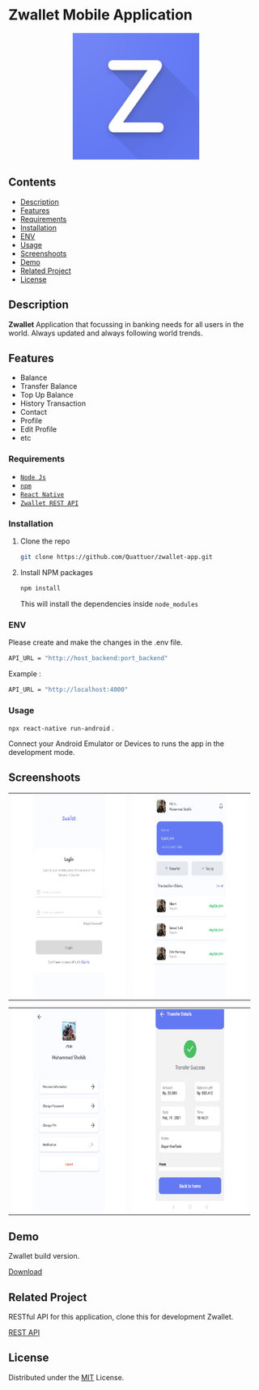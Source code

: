 # Zwallet Mobile Application
<div align="center">
    <img width="250" src="./web_hi_res_512.png">
</div>

## Contents

- [Description](#description)
- [Features](#features)
- [Requirements](#requirements)
- [Installation](#installation)
- [ENV](#ENV)
- [Usage](#Usage)
- [Screenshoots](#screenshoots)
- [Demo](#demo)
- [Related Project](#related-project)
- [License](#license)

## Description

**Zwallet** Application that focussing in banking needs for all users in the world. Always updated and always following world trends.

## Features

- Balance
- Transfer Balance
- Top Up Balance
- History Transaction
- Contact
- Profile
- Edit Profile
- etc

### Requirements

- [`Node Js`](https://nodejs.org/en/)
- [`npm`](https://www.npmjs.com/get-npm)
- [`React Native`](https://reactnative.dev/)
- [`Zwallet REST API`](https://github.com/Quattuor/zwallet-api)

### Installation

1. Clone the repo
   ```sh
   git clone https://github.com/Quattuor/zwallet-app.git
   ```
2. Install NPM packages
   ```sh
   npm install
   ```
   This will install the dependencies inside `node_modules`
   
### ENV

Please create and make the changes in the .env file.

```bash
API_URL = "http://host_backend:port_backend"
```

Example :

```bash
API_URL = "http://localhost:4000"
```

### Usage

`npx react-native run-android` .

Connect your Android Emulator or Devices to runs the app in the development mode.

## Screenshoots

<table align="center">
  <tr>
    <td valign="center"><img src="./src/assets/icon/Zwallet-1.jpg" height="400px" width="225px"></td>
    <td valign="center"><img src="./src/assets/icon/Zwallet-2.jpg" height="400px" width="225px"></td>
  </tr>
 </table>

<table align="center">
  <tr>
    <td valign="center"><img src="./src/assets/icon/Zwallet-3.jpg" height="400px" width="225px"></td>
    <td valign="center"><img src="./src/assets/icon/Zwallet-4.jpg" height="400px" width="225px"></td>
  </tr>
</table>

## Demo

Zwallet build version.

[Download](https://drive.google.com/file/d/1j1Dh8h44u2UlVkXILNw_YjBtb4QIMirq/view?usp=sharing)

## Related Project

RESTful API for this application, clone this for development Zwallet.

<a href="https://github.com/Quattuor/zwallet-api">REST API</a>

## License

Distributed under the [MIT](https://github.com/Quattuor/zwallet-app/blob/main/LICENSE) License.

